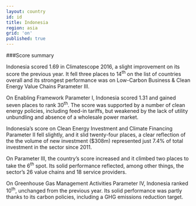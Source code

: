 ```yaml
---
layout: country
id: id
title: Indonesia
region: asia
grid: 'on'
published: true
---
```




###Score summary 

Indonesia scored 1.69 in Climatescope 2016, a slight improvement on its score the previous year. It fell three places to 14<sup>th</sup> on the list of countries overall and its strongest performance was on Low-Carbon Business & Clean Energy Value Chains Parameter III.

On Enabling Framework Parameter I, Indonesia scored 1.31 and gained seven places to rank 30<sup>th</sup>. The score was supported by a number of clean energy policies, including feed-in tariffs, but weakened by the lack of utility unbundling and absence of a wholesale power market.

Indonesia’s score on Clean Energy Investment and Climate Financing Parameter II fell slightly, and it slid twenty-four places, a clear reflection of the the volume of new investment ($308m) represented just 7.4% of total investment in the sector since 2011.
 
On Parameter III, the country’s score increased and it climbed two places to take the 6<sup>th</sup> spot. Its solid performance reflected, among other things, the sector’s 26 value chains and 18 service providers. 

On Greenhouse Gas Management Activities Parameter IV, Indonesia ranked 10<sup>th</sup>, unchanged from the previous year. Its solid performance was partly thanks to its carbon policies, including a GHG emissions reduction target.
